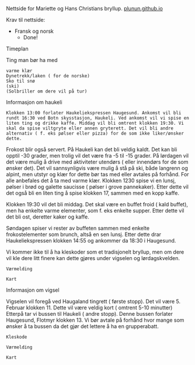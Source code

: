 Nettside for Mariette og Hans Christians bryllup.
[plunun.github.io](http://plunun.github.io)

Krav til nettside:
  - Fransk og norsk
    - Done!



Timeplan

Ting man bør ha med

	varme klær
	Dynetrekk/laken ( for de norske)
	Sko til snø
	(ski)
	(Solbriller om dere vil på tur)



Informasjon om haukeli

	Klokken 13:00 forlater Haukeliekspressen Haugesund. Ankomst vil bli rundt 16:30 ved Botn skysstasjon, Haukeli. Ved ankomst vil vi spise en liten ting og drikke kaffe. Middag vil bli omtrent klokken 19:30. Vi skal da spise viltgryte eller annen gryterett. Det vil bli andre alternativ ( f. eks pølser eller pizza) for de som ikke liker/ønsker dette. 

Frokost blir også servert. På Haukeli kan det bli veldig kaldt. Det kan bli opptil -30 grader, men trolig vil det være fra -5 til -15 grader. På lørdagen vil det være mulig å drive med aktiviteter utendørs ( eller innendørs for de som ønsker det). Det vil sannsynligvis være mulig å stå på ski, både langrenn og alpint, men utstyr og klær for dette bør tas med eller avtales på forhånd. For alle anbefales det å ta med varme klær. Klokken 1230 spise vi en lunsj, pølser i brød og galette saucisse ( pølser i grove pannekaker). Etter dette vil det også bli en liten ting å spise klokken 17, sammen med en kopp kaffe. 

Klokken 19:30 vil det bli middag. Det skal være en buffet froid ( kald buffet), men ha enkelte varme elementer, som f. eks enkelte supper. Etter dette vil det bli ost, deretter kaker og kaffe.

Søndagen spiser vi rester av buffeten sammen med enkelte frokostelementer som brunch, altså en sen lunsj. Etter dette drar Haukeliekspressen klokken 14:55 og ankommer da 18:30 i Haugesund.

Vi kommer ikke til å ha kleskoder som et tradisjonelt bryllup, men om dere vil kle dere litt finere kan dette gjøres under vigselen og lørdagskvelden.

	Værmelding

	Kart

Informasjon om vigsel

Vigselen vil foregå ved Haugaland tingrett ( første stopp). Det vil være 5. Februar klokken 11. Dette vil være veldig kort ( omtrent 5-10 minutter) Etterpå tar vi bussen til Haukeli ( andre stopp). Denne bussen forlater Haugesund, Flotmyr klokken 13. Vi bør avtale på forhånd hvor mange som ønsker å ta bussen da det gjør det lettere å ha en grupperabatt.

	Kleskode

	Værmelding

	Kart
